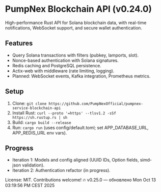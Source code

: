 # PumpNex Blockchain API (v0.24.0)

High-performance Rust API for Solana blockchain data, with real-time notifications, WebSocket support, and secure wallet authentication.

## Features
- Query Solana transactions with filters (pubkey, lamports, slot).
- Nonce-based authentication with Solana signatures.
- Redis caching and PostgreSQL persistence.
- Actix-web with middleware (rate limiting, logging).
- Planned: WebSocket events, Kafka integration, Prometheus metrics.

## Setup
1. Clone: `git clone https://github.com/PumpNexOfficial/pumpnex-service-blockchain-api`
2. Install Rust: `curl --proto '=https' --tlsv1.2 -sSf https://sh.rustup.rs | sh`
3. Build: `cargo build --release`
4. Run: `cargo run` (uses config/default.toml; set APP_DATABASE_URL, APP_REDIS_URL env vars).

## Progress
- Iteration 1: Models and config aligned (UUID IDs, Option<i64> fields, simd-json validation).
- Iteration 2: Authentication refactor (in progress).

License: MIT. Contributions welcome!
🔥 v0.25.0 — обновлено Mon Oct 13 03:19:56 PM CEST 2025
